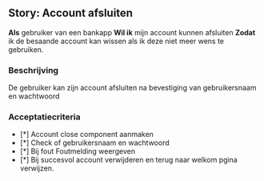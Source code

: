 ## Story: Account afsluiten

**Als** gebruiker van een bankapp
**Wil ik** mijn account kunnen afsluiten
**Zodat** ik de besaande account kan wissen als ik deze niet meer wens te gebruiken.

### Beschrijving

De gebruiker kan zijn account afsluiten na bevestiging van gebruikersnaam en wachtwoord

### Acceptatiecriteria

- [*] Account close component aanmaken
- [*] Check of gebruikersnaam en wachtwoord
- [*] Bij fout Foutmelding weergeven
- [*] Bij succesvol account verwijderen en terug naar welkom pgina verwijzen.
